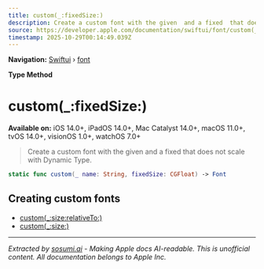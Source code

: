 ```yaml
---
title: custom(_:fixedSize:)
description: Create a custom font with the given  and a fixed  that does not scale with Dynamic Type.
source: https://developer.apple.com/documentation/swiftui/font/custom(_:fixedsize:)
timestamp: 2025-10-29T00:14:49.039Z
---
```


**Navigation:** [Swiftui](/documentation/swiftui) › [font](/documentation/swiftui/font)

**Type Method**

# custom(_:fixedSize:)

**Available on:** iOS 14.0+, iPadOS 14.0+, Mac Catalyst 14.0+, macOS 11.0+, tvOS 14.0+, visionOS 1.0+, watchOS 7.0+

> Create a custom font with the given  and a fixed  that does not scale with Dynamic Type.

```swift
static func custom(_ name: String, fixedSize: CGFloat) -> Font
```

## Creating custom fonts

- [custom(_:size:relativeTo:)](/documentation/swiftui/font/custom(_:size:relativeto:))
- [custom(_:size:)](/documentation/swiftui/font/custom(_:size:))

---

*Extracted by [sosumi.ai](https://sosumi.ai) - Making Apple docs AI-readable.*
*This is unofficial content. All documentation belongs to Apple Inc.*
